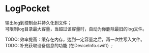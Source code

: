 # LogPocket
输出log到控制台并持久化到文件；  
可限制log目录最大容量，当超过该容量时，自动为你删除最旧的log文件。

TODO: 效率提高：缓存在内存，达到一定容量之后，再一次性写入文件。  
TODO: 补充获取设备信息的功能 (在DeviceInfo.swift）;

